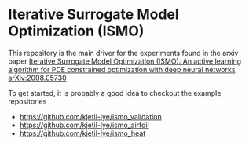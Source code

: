 # Iterative Surrogate Model Optimization (ISMO)

This repository is the main driver for the experiments found in the arxiv paper [Iterative Surrogate Model Optimization (ISMO): An active learning algorithm for PDE constrained optimization with deep neural networks arXiv:2008.05730
](https://arxiv.org/abs/2008.05730)

To get started, it is probably a good idea to checkout the example repositories

 * https://github.com/kjetil-lye/ismo_validation
 * https://github.com/kjetil-lye/ismo_airfoil
 * https://github.com/kjetil-lye/ismo_heat
